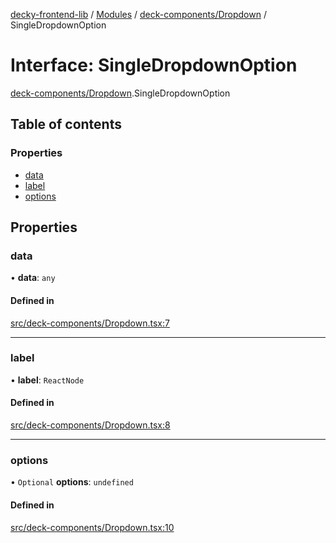 [decky-frontend-lib](../README.md) / [Modules](../modules.md) / [deck-components/Dropdown](../modules/deck_components_Dropdown.md) / SingleDropdownOption

# Interface: SingleDropdownOption

[deck-components/Dropdown](../modules/deck_components_Dropdown.md).SingleDropdownOption

## Table of contents

### Properties

- [data](deck_components_Dropdown.SingleDropdownOption.md#data)
- [label](deck_components_Dropdown.SingleDropdownOption.md#label)
- [options](deck_components_Dropdown.SingleDropdownOption.md#options)

## Properties

### data

• **data**: `any`

#### Defined in

[src/deck-components/Dropdown.tsx:7](https://github.com/SteamDeckHomebrew/decky-frontend-lib/blob/c586afb/src/deck-components/Dropdown.tsx#L7)

___

### label

• **label**: `ReactNode`

#### Defined in

[src/deck-components/Dropdown.tsx:8](https://github.com/SteamDeckHomebrew/decky-frontend-lib/blob/c586afb/src/deck-components/Dropdown.tsx#L8)

___

### options

• `Optional` **options**: `undefined`

#### Defined in

[src/deck-components/Dropdown.tsx:10](https://github.com/SteamDeckHomebrew/decky-frontend-lib/blob/c586afb/src/deck-components/Dropdown.tsx#L10)
